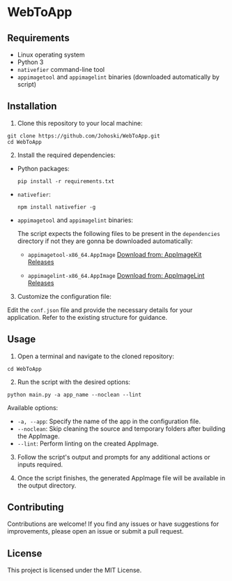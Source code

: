 # WebToApp

## Requirements

- Linux operating system
- Python 3
- `nativefier` command-line tool
- `appimagetool` and `appimagelint` binaries (downloaded automatically by script)

## Installation

1. Clone this repository to your local machine:

```
git clone https://github.com/Johoski/WebToApp.git
cd WebToApp
```

2. Install the required dependencies:

- Python packages:

  ```
  pip install -r requirements.txt
  ```

- `nativefier`:

  ```
  npm install nativefier -g
  ```

- `appimagetool` and `appimagelint` binaries:

  The script expects the following files to be present in the `dependencies` directory if not they are gonna be downloaded automatically:
  - `appimagetool-x86_64.AppImage` [Download from: AppImageKit Releases](https://github.com/AppImage/AppImageKit/releases)

  - `appimagelint-x86_64.AppImage` [Download from: AppImageLint Releases](https://github.com/TheAssassin/appimagelint/releases)


3. Customize the configuration file:

Edit the `conf.json` file and provide the necessary details for your application. Refer to the existing structure for guidance.

## Usage

1. Open a terminal and navigate to the cloned repository:

```
cd WebToApp
```

2. Run the script with the desired options:

```
python main.py -a app_name --noclean --lint
```

Available options:
- `-a, --app`: Specify the name of the app in the configuration file.
- `--noclean`: Skip cleaning the source and temporary folders after building the AppImage.
- `--lint`: Perform linting on the created AppImage.

3. Follow the script's output and prompts for any additional actions or inputs required.

4. Once the script finishes, the generated AppImage file will be available in the output directory.

## Contributing

Contributions are welcome! If you find any issues or have suggestions for improvements, please open an issue or submit a pull request.

## License

This project is licensed under the MIT License.

